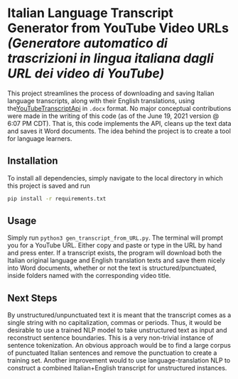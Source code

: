 # Italian Language Transcript Generator from YouTube Video URLs *(Generatore automatico di trascrizioni in lingua italiana dagli URL dei video di YouTube)*

This project streamlines the process of downloading and saving Italian language transcripts, along with their English translations, using the[YouTubeTranscriptApi](https://pypi.org/project/youtube-transcript-api/) in `.docx` format. No major conceptual contributions were made in the writing of this code (as of the June 19, 2021 version @ 6:07 PM CDT). That is, this code implements the API, cleans up the text data and saves it Word documents. The idea behind the project is to create a tool for language learners. 

## Installation

To install all dependencies, simply navigate to the local directory in which this project is saved and run

```bash
pip install -r requirements.txt
```

## Usage

Simply run `python3 gen_transcript_from_URL.py`. The terminal will prompt you for a YouTube URL. Either copy and paste or type in the URL by hand and press enter. If a transcript exists, the program will download both the Italian original language and English translation texts and save them nicely into Word documents, whether or not the text is structured/punctuated, inside folders named with the corresponding video title.

## Next Steps
By unstructured/unpunctuated text it is meant that the transcript comes as a single string with no capitalization, commas or periods. Thus, it would be desirable to use a trained NLP model to take unstructured text as input and reconstruct sentence boundaries. This is a very non-trivial instance of sentence tokenization. An obvious approach would be to find a large corpus of punctuated Italian sentences and remove the punctuation to create a training set. Another improvement would to use language-translation NLP to construct a combined Italian+English transcript for unstructured instances. 
